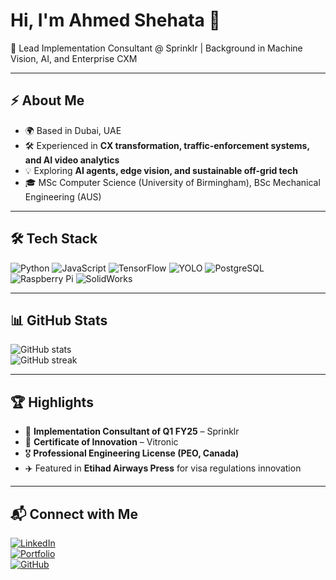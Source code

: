 # Hi, I'm Ahmed Shehata 👋  

🚀 Lead Implementation Consultant @ Sprinklr | Background in Machine Vision, AI, and Enterprise CXM  

---

## ⚡ About Me  
- 🌍 Based in Dubai, UAE  
- 🛠️ Experienced in **CX transformation, traffic-enforcement systems, and AI video analytics**  
- 💡 Exploring **AI agents, edge vision, and sustainable off-grid tech**  
- 🎓 MSc Computer Science (University of Birmingham), BSc Mechanical Engineering (AUS)  

---

## 🛠️ Tech Stack  
![Python](https://img.shields.io/badge/-Python-3776AB?logo=python&logoColor=white)
![JavaScript](https://img.shields.io/badge/-JavaScript-F7DF1E?logo=javascript&logoColor=000)
![TensorFlow](https://img.shields.io/badge/-TensorFlow-FF6F00?logo=tensorflow&logoColor=white)
![YOLO](https://img.shields.io/badge/-YOLOv5-00FFFF?logo=pytorch&logoColor=black)
![PostgreSQL](https://img.shields.io/badge/-PostgreSQL-336791?logo=postgresql&logoColor=white)
![Raspberry Pi](https://img.shields.io/badge/-RaspberryPi-A22846?logo=raspberrypi&logoColor=white)
![SolidWorks](https://img.shields.io/badge/-SolidWorks-EF1C25?logo=dassaultsystemes&logoColor=white)

---

## 📊 GitHub Stats  
![GitHub stats](https://github-readme-stats.vercel.app/api?username=ismailahmedsh&show_icons=true&theme=radical)  
![GitHub streak](https://streak-stats.demolab.com?user=ismailahmedsh&theme=radical)  

---

## 🏆 Highlights  
- 🥇 **Implementation Consultant of Q1 FY25** – Sprinklr  
- 🏅 **Certificate of Innovation** – Vitronic  
- 🎖️ **Professional Engineering License (PEO, Canada)**  
- ✈️ Featured in **Etihad Airways Press** for visa regulations innovation  

---

## 📬 Connect with Me  
[![LinkedIn](https://img.shields.io/badge/-Ahmed%20Shehata-blue?logo=Linkedin&logoColor=white)](https://www.linkedin.com/in/ahmedismailshehata/)  
[![Portfolio](https://img.shields.io/badge/-Portfolio-black?logo=github&logoColor=white)](https://ismailahmedsh.github.io/portofolio/)  
[![GitHub](https://img.shields.io/badge/-GitHub-181717?logo=github&logoColor=white)](https://github.com/ismailahmedsh)  

